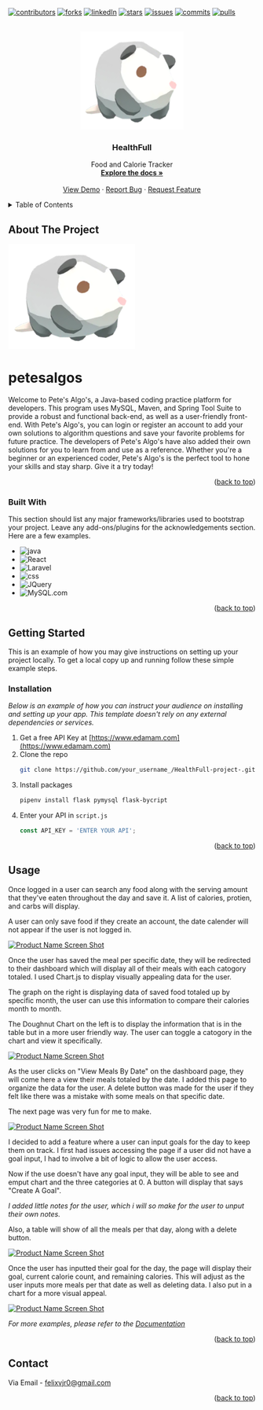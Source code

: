 



<!-- Improved compatibility of back to top link: See: https://github.com/othneildrew/Best-README-Template/pull/73 -->
<a name="readme-top"></a>
<!--
*** Thanks for checking out the Best-README-Template. If you have a suggestion
*** that would make this better, please fork the repo and create a pull request
*** or simply open an issue with the tag "enhancement".
*** Don't forget to give the project a star!
*** Thanks again! Now go create something AMAZING! :D
-->



<!-- PROJECT SHIELDS -->
<!--
*** I'm using markdown "reference style" links for readability.
*** Reference links are enclosed in brackets [ ] instead of parentheses ( ).
*** See the bottom of this document for the declaration of the reference variables
*** for contributors-url, forks-url, etc. This is an optional, concise syntax you may use.
*** https://www.markdownguide.org/basic-syntax/#reference-style-links
-->
[![contributors][contributors-shield]][contributors-url]
[![forks][forks-shield]][forks-url]
[![linkedIn][linkedin-shield]][linkedin-url]
[![stars][stars-shield]][stars-url]
[![issues][issues-shield]][issues-url]
[![commits][commits-shield]][commits-url]
[![pulls][pulls-shield]][pulls-url]



<!-- PROJECT LOGO -->
<br />
<div align="center">
  <a href="https://github.com/bryan-j-park/petesalgos">
    <img src="src/main/resources/static/imgs/pete2.png" alt="Logo" width="210" height="200">
  </a>

  <h3 align="center">HealthFull</h3>

  <p align="center">
    Food and Calorie Tracker
    <br />
    <a href="https://github.com/bryan-j-park/petesalgos"><strong>Explore the docs »</strong></a>
    <br />
    <br />
    <a href="https://github.com/othneildrew/Best-README-Template">View Demo</a>
    ·
    <a href="https://github.com/bryan-j-park/petesalgos/issues">Report Bug</a>
    ·
    <a href="https://github.com/bryan-j-park/petesalgos/issues">Request Feature</a>
  </p>
</div>



<!-- TABLE OF CONTENTS -->
<details>
  <summary>Table of Contents</summary>
  <ol>
    <li>
      <a href="#about-the-project">About The Project</a>
      <ul>
        <li><a href="#built-with">Built With</a></li>
      </ul>
    </li>
    <li>
      <a href="#getting-started">Getting Started</a>
      <ul>
        <li><a href="#prerequisites">Prerequisites</a></li>
        <li><a href="#installation">Installation</a></li>
      </ul>
    </li>
    <li><a href="#usage">Usage</a></li>
    <li><a href="#contact">Contact</a></li>
  </ol>
</details>



<!-- ABOUT THE PROJECT -->
## About The Project

[![Product Name Screen Shot][product-screenshot]](https://example.com)

# petesalgos
Welcome to Pete's Algo's, a Java-based coding practice platform for developers. 
This program uses MySQL, Maven, and Spring Tool Suite to provide a robust and functional back-end, as well as a user-friendly front-end. With Pete's Algo's, 
you can login or register an account to add your own solutions to algorithm questions and save your favorite problems for future practice. The developers 
of Pete's Algo's have also added their own solutions for you to learn from and use as a reference. Whether you're a beginner or an experienced coder, 
Pete's Algo's is the perfect tool to hone your skills and stay sharp. Give it a try today!


<p align="right">(<a href="#readme-top">back to top</a>)</p>



### Built With

This section should list any major frameworks/libraries used to bootstrap your project. Leave any add-ons/plugins for the acknowledgements section. Here are a few examples.

* ![java][java]
* ![React][React.js]
* ![Laravel][Laravel.com]
* ![css][css]
* ![JQuery][JQuery.com]
* ![MySQL.com][MySQL.com]

<p align="right">(<a href="#readme-top">back to top</a>)</p>



<!-- GETTING STARTED -->
## Getting Started

This is an example of how you may give instructions on setting up your project locally.
To get a local copy up and running follow these simple example steps.


### Installation

_Below is an example of how you can instruct your audience on installing and setting up your app. This template doesn't rely on any external dependencies or services._

1. Get a free API Key at [https://www.edamam.com](https://www.edamam.com)
2. Clone the repo
   ```sh
   git clone https://github.com/your_username_/HealthFull-project-.git
   ```
3. Install packages
   ```sh
   pipenv install flask pymysql flask-bycript
   ```
4. Enter your API in `script.js`
   ```js
   const API_KEY = 'ENTER YOUR API';
   ```
<p align="right">(<a href="#readme-top">back to top</a>)</p>



<!-- USAGE EXAMPLES -->
## Usage

Once logged in a user can search any food along with the serving amount that they've eaten throughout the day and save it. A list of calories, protien, and carbs will display.

A user can only save food if they create an account, the date calender will not appear if the user is not logged in.

[![Product Name Screen Shot][product-screenshot2]](https://example.com)


Once the user has saved the meal per specific date, they will be redirected to their dashboard which will display all of their meals with each catogory totaled. I used Chart.js to display visually appealing data for the user. 

The graph on the right is displaying data of saved food totaled up by specific month, the user can use this information to compare their calories month to month.

The Doughnut Chart on the left is to display the information that is in the table but in a more user friendly way. The user can toggle a catogory in the chart and view it specifically. 


[![Product Name Screen Shot][product-screenshot3]](https://example.com)


As the user clicks on "View Meals By Date" on the dashboard page, they will come here a view their meals totaled by the date. I added this page to organize the data for the user. A delete button was made for the user if they felt like there was a mistake with some meals on that specific date.

The next page was very fun for me to make.


[![Product Name Screen Shot][product-screenshot4]](https://example.com)


I decided to add a feature where a user can input goals for the day to keep them on track. I first had issues accessing the page if a user did not have a goal input, I had to involve a bit of logic to allow the user access. 

Now if the use doesn't have any goal input, they will be able to see and emput chart and the three categories at 0. A button will display that says "Create A Goal".

*I added little notes for the user, which i will so make for the user to unput their own notes.*

Also, a table will show of all the meals per that day, along with a delete button.


[![Product Name Screen Shot][product-screenshot5]](https://example.com)


Once the user has inputted their goal for the day, the page will display their goal, current calorie count, and remaining calories. This will adjust as the user inputs more meals per that date as well as deleting data. I also put in a chart for a more visual appeal.


[![Product Name Screen Shot][product-screenshot6]](https://example.com)


_For more examples, please refer to the [Documentation](https://example.com)_

<p align="right">(<a href="#readme-top">back to top</a>)</p>


<!-- CONTACT -->
## Contact

Via Email - felixvjr0@gmail.com

<p align="right">(<a href="#readme-top">back to top</a>)</p>



<!-- MARKDOWN LINKS & IMAGES -->
<!-- https://www.markdownguide.org/basic-syntax/#reference-style-links -->
[contributors-shield]: https://img.shields.io/github/contributors/bryan-j-park/petesalgos.svg?style=for-the-badge
[contributors-url]: https://github.com/bryan-j-park/petesalgos/graphs/contributors
[forks-shield]: https://img.shields.io/github/forks/bryan-j-park/petesalgos.svg?style=for-the-badge
[forks-url]:https://github.com/bryan-j-park/petesalgos/network/members
[stars-shield]: https://img.shields.io/github/stars/bryan-j-park/petesalgos.svg
[stars-url]: https://github.com/bryan-j-park/petesalgos/stargazers
[issues-shield]: https://img.shields.io/github/issues/bryan-j-park/petesalgos.svg
[issues-url]: https://github.com/bryan-j-park/petesalgos/issues
[commits-shield]: https://img.shields.io/github/commits-since/bryan-j-park/petesalgos/f42d424.svg
[commits-url]: https://github.com/bryan-j-park/petesalgos/commits
[pulls-shield]: https://img.shields.io/github/issues-pr-closed/bryan-j-park/petesalgos.svg
[pulls-url]: https://github.com/bryan-j-park/petesalgos/pulls
[linkedin-shield]: https://img.shields.io/badge/-LinkedIn-black.svg?style=for-the-badge&logo=linkedin&colorB=555
[linkedin-url]: https://www.linkedin.com/in/felixvargasjr/
[product-screenshot]: src/main/resources/static/imgs/pete2.png
[product-screenshot2]: food_app/static/img/Mainpageaddingfood.png
[product-screenshot3]: food_app/static/img/mainDashboard.png
[product-screenshot4]: food_app/static/img/Dailytotals.png
[product-screenshot5]: food_app/static/img/Beforegoalinputpage.png
[product-screenshot6]: food_app/static/img/GoalResultPage.png
[java]: https://img.shields.io/badge/Java-ED8B00?style=for-the-badge&logo=java&logoColor=white
[React.js]: https://img.shields.io/badge/Spring-6DB33F?style=for-the-badge&logo=spring&logoColor=white
[Laravel.com]:https://img.shields.io/badge/HTML5-E34F26?style=for-the-badge&logo=html5&logoColor=white
[css]:https://img.shields.io/badge/CSS3-1572B6?style=for-the-badge&logo=css3&logoColor=white
[JQuery.com]: https://img.shields.io/badge/JavaScript-F7DF1E?style=for-the-badge&logo=javascript&logoColor=black
[mySQL.com]: https://img.shields.io/badge/MySQL-005C84?style=for-the-badge&logo=mysql&logoColor=white

